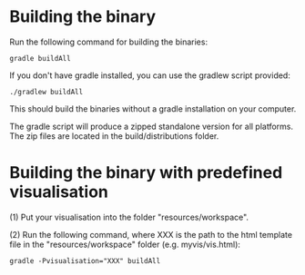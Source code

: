 # Building the binary

Run the following command for building the binaries:

```
gradle buildAll
```

If you don't have gradle installed, you can use the gradlew script provided:

```
./gradlew buildAll
```

This should build the binaries without a gradle installation on your computer.

The gradle script will produce a zipped standalone version for all platforms. The zip files are located in the build/distributions folder.

# Building the binary with predefined visualisation

(1) Put your visualisation into the folder "resources/workspace".

(2) Run the following command, where XXX is the path to the html template file in the "resources/workspace" folder (e.g. myvis/vis.html):

```
gradle -Pvisualisation="XXX" buildAll
```
